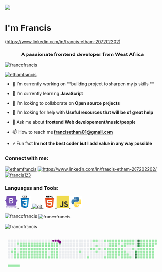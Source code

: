 <img src="https://raw.githubusercontent.com/iampavangandhi/iampavangandhi/master/gifs/Hi.gif" width="30px"> <h1> I'm Francis </h1>(https://www.linkedin.com/in/francis-etham-207202202)

<h3 align="center">A passionate frontend developer from West Africa</h3>

<p align="left"> <img src="https://komarev.com/ghpvc/?username=francofrancis&label=Profile%20views&color=0e75b6&style=flat" alt="francofrancis" /> </p>

<p align="left"> <a href="https://twitter.com/ethamfrancis" target="blank"><img src="https://img.shields.io/twitter/follow/ethamfrancis?logo=twitter&style=for-the-badge" alt="ethamfrancis" /></a> </p>

- 🔭 I’m currently working on **building project to sharpen my js skills **

- 🌱 I’m currently learning **JavaScript**

- 👯 I’m looking to collaborate on **Open source projects**

- 🤝 I’m looking for help with **Useful resources that will be of great help**

<!-- - 📝 I regularly write articles on [https://francis123.medium.com/hey-hi-im-francis-etham-im-a-self-taught-software-developer-i-have-a-goal-of-becoming-the-best-671e2918804a](https://francis123.medium.com/hey-hi-im-francis-etham-im-a-self-taught-software-developer-i-have-a-goal-of-becoming-the-best-671e2918804a) -->

- 💬 Ask me about **frontend Web developement/music/people**

- 📫 How to reach me **francisetham01@gmail.com**

- ⚡ Fun fact **Im not the best coder but I add value in any way possible**

<h3 align="left">Connect with me:</h3>
<p align="left">
<a href="https://twitter.com/ethamfrancis" target="blank"><img align="center" src="https://raw.githubusercontent.com/rahuldkjain/github-profile-readme-generator/master/src/images/icons/Social/twitter.svg" alt="ethamfrancis" height="30" width="40" /></a>
<a href="https://linkedin.com/in/https://www.linkedin.com/in/francis-etham-207202202/" target="blank"><img align="center" src="https://raw.githubusercontent.com/rahuldkjain/github-profile-readme-generator/master/src/images/icons/Social/linked-in-alt.svg" alt="https://www.linkedin.com/in/francis-etham-207202202/" height="30" width="40" /></a>
<a href="https://medium.com/francis123" target="blank"><img align="center" src="https://raw.githubusercontent.com/rahuldkjain/github-profile-readme-generator/master/src/images/icons/Social/medium.svg" alt="francis123" height="30" width="40" /></a>
</p>

<h3 align="left">Languages and Tools:</h3>
<p align="left"> <a href="https://getbootstrap.com" target="_blank" rel="noreferrer"> <img src="https://raw.githubusercontent.com/devicons/devicon/master/icons/bootstrap/bootstrap-plain-wordmark.svg" alt="bootstrap" width="40" height="40"/> </a> <a href="https://www.w3schools.com/css/" target="_blank" rel="noreferrer"> <img src="https://raw.githubusercontent.com/devicons/devicon/master/icons/css3/css3-original-wordmark.svg" alt="css3" width="40" height="40"/> </a> <a href="https://git-scm.com/" target="_blank" rel="noreferrer"> <img src="https://www.vectorlogo.zone/logos/git-scm/git-scm-icon.svg" alt="git" width="40" height="40"/> </a> <a href="https://www.w3.org/html/" target="_blank" rel="noreferrer"> <img src="https://raw.githubusercontent.com/devicons/devicon/master/icons/html5/html5-original-wordmark.svg" alt="html5" width="40" height="40"/> </a> <a href="https://developer.mozilla.org/en-US/docs/Web/JavaScript" target="_blank" rel="noreferrer"> <img src="https://raw.githubusercontent.com/devicons/devicon/master/icons/javascript/javascript-original.svg" alt="javascript" width="40" height="40"/> </a> <a href="https://www.python.org" target="_blank" rel="noreferrer"> <img src="https://raw.githubusercontent.com/devicons/devicon/master/icons/python/python-original.svg" alt="python" width="40" height="40"/> </a> </p>

<p><img align="left" src="https://github-readme-stats.vercel.app/api/top-langs?username=francofrancis&show_icons=true&locale=en&layout=compact" alt="francofrancis" /></p>

<p>&nbsp;<img align="center" src="https://github-readme-stats.vercel.app/api?username=francofrancis&show_icons=true&locale=en" alt="francofrancis" /></p>

<p><img align="center" src="https://github-readme-streak-stats.herokuapp.com/?user=francofrancis&" alt="francofrancis" /></p>



<svg viewBox="-16 -32 880 192" width="880" height="192" xmlns="http://www.w3.org/2000/svg"><desc>Generated with https://github.com/Platane/snk</desc><style>@keyframes c0{26.69%{fill:var(--c1)}26.71%,to{fill:var(--ce)}}@keyframes c1{26.15%{fill:var(--c1)}26.17%,to{fill:var(--ce)}}@keyframes c2{25.88%{fill:var(--c1)}25.9%,to{fill:var(--ce)}}@keyframes c3{25.6%{fill:var(--c1)}25.62%,to{fill:var(--ce)}}@keyframes c4{27.51%{fill:var(--c1)}27.53%,to{fill:var(--ce)}}@keyframes c5{1.08%{fill:var(--c1)}1.1%,to{fill:var(--ce)}}@keyframes c6{9.53%{fill:var(--c1)}9.55%,to{fill:var(--ce)}}@keyframes c7{25.33%{fill:var(--c1)}25.35%,to{fill:var(--ce)}}@keyframes c8{27.78%{fill:var(--c1)}27.8%,to{fill:var(--ce)}}@keyframes c9{1.35%{fill:var(--c1)}1.37%,to{fill:var(--ce)}}@keyframes ca{9.25%{fill:var(--c1)}9.27%,to{fill:var(--ce)}}@keyframes cb{10.07%{fill:var(--c1)}10.09%,to{fill:var(--ce)}}@keyframes cc{17.43%{fill:var(--c1)}17.45%,to{fill:var(--ce)}}@keyframes cd{17.7%{fill:var(--c1)}17.72%,to{fill:var(--ce)}}@keyframes ce{25.06%{fill:var(--c1)}25.08%,to{fill:var(--ce)}}@keyframes cf{28.06%{fill:var(--c1)}28.08%,to{fill:var(--ce)}}@keyframes cg{1.62%{fill:var(--c1)}1.64%,to{fill:var(--ce)}}@keyframes ch{8.98%{fill:var(--c1)}9%,to{fill:var(--ce)}}@keyframes ci{10.34%{fill:var(--c1)}10.36%,to{fill:var(--ce)}}@keyframes cj{17.16%{fill:var(--c1)}17.18%,to{fill:var(--ce)}}@keyframes ck{17.97%{fill:var(--c1)}17.99%,to{fill:var(--ce)}}@keyframes cl{24.79%{fill:var(--c1)}24.81%,to{fill:var(--ce)}}@keyframes cm{28.33%{fill:var(--c1)}28.35%,to{fill:var(--ce)}}@keyframes cn{1.9%{fill:var(--c1)}1.92%,to{fill:var(--ce)}}@keyframes co{8.71%{fill:var(--c1)}8.73%,to{fill:var(--ce)}}@keyframes cp{10.62%{fill:var(--c1)}10.64%,to{fill:var(--ce)}}@keyframes cq{16.88%{fill:var(--c1)}16.9%,to{fill:var(--ce)}}@keyframes cr{18.25%{fill:var(--c1)}18.27%,to{fill:var(--ce)}}@keyframes cs{24.51%{fill:var(--c1)}24.53%,to{fill:var(--ce)}}@keyframes ct{28.6%{fill:var(--c1)}28.62%,to{fill:var(--ce)}}@keyframes cu{2.17%{fill:var(--c1)}2.19%,to{fill:var(--ce)}}@keyframes cv{8.44%{fill:var(--c1)}8.46%,to{fill:var(--ce)}}@keyframes cw{10.89%{fill:var(--c1)}10.91%,to{fill:var(--ce)}}@keyframes cx{16.61%{fill:var(--c1)}16.63%,to{fill:var(--ce)}}@keyframes cy{18.52%{fill:var(--c1)}18.54%,to{fill:var(--ce)}}@keyframes cz{24.24%{fill:var(--c1)}24.26%,to{fill:var(--ce)}}@keyframes c10{28.87%{fill:var(--c1)}28.89%,to{fill:var(--ce)}}@keyframes c11{2.44%{fill:var(--c1)}2.46%,to{fill:var(--ce)}}@keyframes c12{8.16%{fill:var(--c1)}8.18%,to{fill:var(--ce)}}@keyframes c13{11.16%{fill:var(--c1)}11.18%,to{fill:var(--ce)}}@keyframes c14{16.34%{fill:var(--c1)}16.36%,to{fill:var(--ce)}}@keyframes c15{18.79%{fill:var(--c1)}18.81%,to{fill:var(--ce)}}@keyframes c16{23.97%{fill:var(--c1)}23.99%,to{fill:var(--ce)}}@keyframes c17{29.15%{fill:var(--c1)}29.17%,to{fill:var(--ce)}}@keyframes c18{2.71%{fill:var(--c1)}2.73%,to{fill:var(--ce)}}@keyframes c19{7.89%{fill:var(--c1)}7.91%,to{fill:var(--ce)}}@keyframes c1a{11.43%{fill:var(--c1)}11.45%,to{fill:var(--ce)}}@keyframes c1b{16.07%{fill:var(--c1)}16.09%,to{fill:var(--ce)}}@keyframes c1c{19.06%{fill:var(--c1)}19.08%,to{fill:var(--ce)}}@keyframes c1d{23.7%{fill:var(--c1)}23.72%,to{fill:var(--ce)}}@keyframes c1e{29.42%{fill:var(--c1)}29.44%,to{fill:var(--ce)}}@keyframes c1f{2.99%{fill:var(--c1)}3.01%,to{fill:var(--ce)}}@keyframes c1g{7.62%{fill:var(--c1)}7.64%,to{fill:var(--ce)}}@keyframes c1h{11.71%{fill:var(--c1)}11.73%,to{fill:var(--ce)}}@keyframes c1i{15.79%{fill:var(--c1)}15.81%,to{fill:var(--ce)}}@keyframes c1j{19.34%{fill:var(--c1)}19.36%,to{fill:var(--ce)}}@keyframes c1k{23.42%{fill:var(--c1)}23.44%,to{fill:var(--ce)}}@keyframes c1l{29.69%{fill:var(--c1)}29.71%,to{fill:var(--ce)}}@keyframes c1m{3.26%{fill:var(--c1)}3.28%,to{fill:var(--ce)}}@keyframes c1n{7.35%{fill:var(--c1)}7.37%,to{fill:var(--ce)}}@keyframes c1o{11.98%{fill:var(--c1)}12%,to{fill:var(--ce)}}@keyframes c1p{15.52%{fill:var(--c1)}15.54%,to{fill:var(--ce)}}@keyframes c1q{19.61%{fill:var(--c1)}19.63%,to{fill:var(--ce)}}@keyframes c1r{23.15%{fill:var(--c1)}23.17%,to{fill:var(--ce)}}@keyframes c1s{29.96%{fill:var(--c1)}29.98%,to{fill:var(--ce)}}@keyframes c1t{3.53%{fill:var(--c1)}3.55%,to{fill:var(--ce)}}@keyframes c1u{7.07%{fill:var(--c1)}7.09%,to{fill:var(--ce)}}@keyframes c1v{12.25%{fill:var(--c1)}12.27%,to{fill:var(--ce)}}@keyframes c1w{15.25%{fill:var(--c1)}15.27%,to{fill:var(--ce)}}@keyframes c1x{19.88%{fill:var(--c1)}19.9%,to{fill:var(--ce)}}@keyframes c1y{22.88%{fill:var(--c1)}22.9%,to{fill:var(--ce)}}@keyframes c1z{30.24%{fill:var(--c1)}30.26%,to{fill:var(--ce)}}@keyframes c20{3.8%{fill:var(--c1)}3.82%,to{fill:var(--ce)}}@keyframes c21{6.8%{fill:var(--c1)}6.82%,to{fill:var(--ce)}}@keyframes c22{12.52%{fill:var(--c1)}12.54%,to{fill:var(--ce)}}@keyframes c23{14.98%{fill:var(--c1)}15%,to{fill:var(--ce)}}@keyframes c24{20.15%{fill:var(--c1)}20.17%,to{fill:var(--ce)}}@keyframes c25{22.61%{fill:var(--c1)}22.63%,to{fill:var(--ce)}}@keyframes c26{30.51%{fill:var(--c1)}30.53%,to{fill:var(--ce)}}@keyframes c27{4.08%{fill:var(--c1)}4.1%,to{fill:var(--ce)}}@keyframes c28{6.53%{fill:var(--c1)}6.55%,to{fill:var(--ce)}}@keyframes c29{12.8%{fill:var(--c1)}12.82%,to{fill:var(--ce)}}@keyframes c2a{14.7%{fill:var(--c1)}14.72%,to{fill:var(--ce)}}@keyframes c2b{30.78%{fill:var(--c1)}30.8%,to{fill:var(--ce)}}@keyframes c2c{4.35%{fill:var(--c1)}4.37%,to{fill:var(--ce)}}@keyframes c2d{6.26%{fill:var(--c1)}6.28%,to{fill:var(--ce)}}@keyframes c2e{13.07%{fill:var(--c1)}13.09%,to{fill:var(--ce)}}@keyframes c2f{14.43%{fill:var(--c1)}14.45%,to{fill:var(--ce)}}@keyframes c2g{20.7%{fill:var(--c1)}20.72%,to{fill:var(--ce)}}@keyframes c2h{22.06%{fill:var(--c1)}22.08%,to{fill:var(--ce)}}@keyframes c2i{31.05%{fill:var(--c1)}31.07%,to{fill:var(--ce)}}@keyframes c2j{4.62%{fill:var(--c1)}4.64%,to{fill:var(--ce)}}@keyframes c2k{5.98%{fill:var(--c1)}6%,to{fill:var(--ce)}}@keyframes c2l{13.34%{fill:var(--c1)}13.36%,to{fill:var(--ce)}}@keyframes c2m{14.16%{fill:var(--c1)}14.18%,to{fill:var(--ce)}}@keyframes c2n{20.97%{fill:var(--c1)}20.99%,to{fill:var(--ce)}}@keyframes c2o{21.79%{fill:var(--c1)}21.81%,to{fill:var(--ce)}}@keyframes c2p{31.33%{fill:var(--c1)}31.35%,to{fill:var(--ce)}}@keyframes c2q{4.89%{fill:var(--c1)}4.91%,to{fill:var(--ce)}}@keyframes c2r{5.71%{fill:var(--c1)}5.73%,to{fill:var(--ce)}}@keyframes c2s{13.61%{fill:var(--c1)}13.63%,to{fill:var(--ce)}}@keyframes c2t{13.89%{fill:var(--c1)}13.91%,to{fill:var(--ce)}}@keyframes c2u{21.24%{fill:var(--c1)}21.26%,to{fill:var(--ce)}}@keyframes c2v{21.52%{fill:var(--c1)}21.54%,to{fill:var(--ce)}}@keyframes c2w{31.6%{fill:var(--c1)}31.62%,to{fill:var(--ce)}}@keyframes c2x{5.17%{fill:var(--c1)}5.19%,to{fill:var(--ce)}}@keyframes c2y{5.44%{fill:var(--c1)}5.46%,to{fill:var(--ce)}}@keyframes c2z{34.32%{fill:var(--c1)}34.34%,to{fill:var(--ce)}}@keyframes c30{77.1%{fill:var(--c1)}77.12%,to{fill:var(--ce)}}@keyframes c31{35.68%{fill:var(--c1)}35.7%,to{fill:var(--ce)}}@keyframes c32{44.4%{fill:var(--c1)}44.42%,to{fill:var(--ce)}}@keyframes c33{35.96%{fill:var(--c1)}35.98%,to{fill:var(--ce)}}@keyframes c34{44.13%{fill:var(--c1)}44.15%,to{fill:var(--ce)}}@keyframes c35{45.22%{fill:var(--c1)}45.24%,to{fill:var(--ce)}}@keyframes c36{45.77%{fill:var(--c1)}45.79%,to{fill:var(--ce)}}@keyframes c37{36.5%{fill:var(--c1)}36.52%,to{fill:var(--ce)}}@keyframes c38{43.31%{fill:var(--c1)}43.33%,to{fill:var(--ce)}}@keyframes c39{37.05%{fill:var(--c1)}37.07%,to{fill:var(--ce)}}@keyframes c3a{75.47%{fill:var(--c1)}75.49%,to{fill:var(--ce)}}@keyframes c3b{43.04%{fill:var(--c1)}43.06%,to{fill:var(--ce)}}@keyframes c3c{37.32%{fill:var(--c1)}37.34%,to{fill:var(--ce)}}@keyframes c3d{46.86%{fill:var(--c1)}46.88%,to{fill:var(--ce)}}@keyframes c3e{68.38%{fill:var(--c1)}68.4%,to{fill:var(--ce)}}@keyframes c3f{68.65%{fill:var(--c1)}68.67%,to{fill:var(--ce)}}@keyframes c3g{42.77%{fill:var(--c1)}42.79%,to{fill:var(--ce)}}@keyframes c3h{73.01%{fill:var(--c1)}73.03%,to{fill:var(--ce)}}@keyframes c3i{73.29%{fill:var(--c1)}73.31%,to{fill:var(--ce)}}@keyframes c3j{37.59%{fill:var(--c1)}37.61%,to{fill:var(--ce)}}@keyframes c3k{47.13%{fill:var(--c1)}47.15%,to{fill:var(--ce)}}@keyframes c3l{68.11%{fill:var(--c1)}68.13%,to{fill:var(--ce)}}@keyframes c3m{68.93%{fill:var(--c1)}68.95%,to{fill:var(--ce)}}@keyframes c3n{42.5%{fill:var(--c1)}42.52%,to{fill:var(--ce)}}@keyframes c3o{72.74%{fill:var(--c1)}72.76%,to{fill:var(--ce)}}@keyframes c3p{73.56%{fill:var(--c1)}73.58%,to{fill:var(--ce)}}@keyframes c3q{37.86%{fill:var(--c1)}37.88%,to{fill:var(--ce)}}@keyframes c3r{47.4%{fill:var(--c1)}47.42%,to{fill:var(--ce)}}@keyframes c3s{67.84%{fill:var(--c1)}67.86%,to{fill:var(--ce)}}@keyframes c3t{69.2%{fill:var(--c1)}69.22%,to{fill:var(--ce)}}@keyframes c3u{42.22%{fill:var(--c1)}42.24%,to{fill:var(--ce)}}@keyframes c3v{72.47%{fill:var(--c1)}72.49%,to{fill:var(--ce)}}@keyframes c3w{70.56%{fill:var(--c1)}70.58%,to{fill:var(--ce)}}@keyframes c3x{38.14%{fill:var(--c1)}38.16%,to{fill:var(--ce)}}@keyframes c3y{47.67%{fill:var(--c1)}47.69%,to{fill:var(--ce)}}@keyframes c3z{67.56%{fill:var(--c1)}67.58%,to{fill:var(--ce)}}@keyframes c40{69.47%{fill:var(--c1)}69.49%,to{fill:var(--ce)}}@keyframes c41{41.95%{fill:var(--c1)}41.97%,to{fill:var(--ce)}}@keyframes c42{71.11%{fill:var(--c1)}71.13%,to{fill:var(--ce)}}@keyframes c43{38.41%{fill:var(--c1)}38.43%,to{fill:var(--ce)}}@keyframes c44{47.95%{fill:var(--c1)}47.97%,to{fill:var(--ce)}}@keyframes c45{67.29%{fill:var(--c1)}67.31%,to{fill:var(--ce)}}@keyframes c46{41.68%{fill:var(--c1)}41.7%,to{fill:var(--ce)}}@keyframes c47{38.95%{fill:var(--c1)}38.97%,to{fill:var(--ce)}}@keyframes c48{38.68%{fill:var(--c1)}38.7%,to{fill:var(--ce)}}@keyframes c49{48.22%{fill:var(--c1)}48.24%,to{fill:var(--ce)}}@keyframes c4a{67.02%{fill:var(--c1)}67.04%,to{fill:var(--ce)}}@keyframes c4b{66.75%{fill:var(--c1)}66.77%,to{fill:var(--ce)}}@keyframes c4c{41.41%{fill:var(--c1)}41.43%,to{fill:var(--ce)}}@keyframes c4d{39.5%{fill:var(--c1)}39.52%,to{fill:var(--ce)}}@keyframes c4e{39.23%{fill:var(--c1)}39.25%,to{fill:var(--ce)}}@keyframes c4f{48.49%{fill:var(--c1)}48.51%,to{fill:var(--ce)}}@keyframes c4g{48.76%{fill:var(--c1)}48.78%,to{fill:var(--ce)}}@keyframes c4h{66.48%{fill:var(--c1)}66.5%,to{fill:var(--ce)}}@keyframes c4i{41.13%{fill:var(--c1)}41.15%,to{fill:var(--ce)}}@keyframes c4j{39.77%{fill:var(--c1)}39.79%,to{fill:var(--ce)}}@keyframes c4k{49.04%{fill:var(--c1)}49.06%,to{fill:var(--ce)}}@keyframes c4l{49.31%{fill:var(--c1)}49.33%,to{fill:var(--ce)}}@keyframes c4m{40.86%{fill:var(--c1)}40.88%,to{fill:var(--ce)}}@keyframes c4n{40.04%{fill:var(--c1)}40.06%,to{fill:var(--ce)}}@keyframes c4o{49.58%{fill:var(--c1)}49.6%,to{fill:var(--ce)}}@keyframes c4p{40.59%{fill:var(--c1)}40.61%,to{fill:var(--ce)}}@keyframes c4q{40.32%{fill:var(--c1)}40.34%,to{fill:var(--ce)}}@keyframes c4r{50.67%{fill:var(--c1)}50.69%,to{fill:var(--ce)}}@keyframes c4s{82.28%{fill:var(--c3)}82.3%,to{fill:var(--ce)}}@keyframes c4t{85.28%{fill:var(--c4)}85.3%,to{fill:var(--ce)}}@keyframes c4u{85.55%{fill:var(--c4)}85.57%,to{fill:var(--ce)}}@keyframes c4v{83.64%{fill:var(--c4)}83.66%,to{fill:var(--ce)}}@keyframes c4w{83.37%{fill:var(--c4)}83.39%,to{fill:var(--ce)}}@keyframes c4x{83.1%{fill:var(--c3)}83.12%,to{fill:var(--ce)}}@keyframes c4y{51.22%{fill:var(--c1)}51.24%,to{fill:var(--ce)}}@keyframes c4z{60.75%{fill:var(--c1)}60.77%,to{fill:var(--ce)}}@keyframes c50{60.48%{fill:var(--c1)}60.5%,to{fill:var(--ce)}}@keyframes c51{64.57%{fill:var(--c1)}64.59%,to{fill:var(--ce)}}@keyframes c52{55.03%{fill:var(--c1)}55.05%,to{fill:var(--ce)}}@keyframes c53{55.3%{fill:var(--c1)}55.32%,to{fill:var(--ce)}}@keyframes c54{57.21%{fill:var(--c1)}57.23%,to{fill:var(--ce)}}@keyframes c55{51.49%{fill:var(--c1)}51.51%,to{fill:var(--ce)}}@keyframes c56{57.76%{fill:var(--c1)}57.78%,to{fill:var(--ce)}}@keyframes c57{60.21%{fill:var(--c1)}60.23%,to{fill:var(--ce)}}@keyframes c58{61.57%{fill:var(--c1)}61.59%,to{fill:var(--ce)}}@keyframes c59{54.76%{fill:var(--c1)}54.78%,to{fill:var(--ce)}}@keyframes c5a{55.58%{fill:var(--c1)}55.6%,to{fill:var(--ce)}}@keyframes c5b{56.94%{fill:var(--c1)}56.96%,to{fill:var(--ce)}}@keyframes c5c{51.76%{fill:var(--c1)}51.78%,to{fill:var(--ce)}}@keyframes c5d{58.03%{fill:var(--c1)}58.05%,to{fill:var(--ce)}}@keyframes c5e{59.94%{fill:var(--c1)}59.96%,to{fill:var(--ce)}}@keyframes c5f{61.84%{fill:var(--c1)}61.86%,to{fill:var(--ce)}}@keyframes c5g{54.49%{fill:var(--c1)}54.51%,to{fill:var(--ce)}}@keyframes c5h{55.85%{fill:var(--c1)}55.87%,to{fill:var(--ce)}}@keyframes c5i{56.67%{fill:var(--c1)}56.69%,to{fill:var(--ce)}}@keyframes c5j{52.03%{fill:var(--c1)}52.05%,to{fill:var(--ce)}}@keyframes c5k{58.3%{fill:var(--c1)}58.32%,to{fill:var(--ce)}}@keyframes c5l{59.66%{fill:var(--c1)}59.68%,to{fill:var(--ce)}}@keyframes c5m{62.12%{fill:var(--c1)}62.14%,to{fill:var(--ce)}}@keyframes c5n{54.21%{fill:var(--c1)}54.23%,to{fill:var(--ce)}}@keyframes c5o{56.12%{fill:var(--c1)}56.14%,to{fill:var(--ce)}}@keyframes c5p{56.39%{fill:var(--c1)}56.41%,to{fill:var(--ce)}}@keyframes c5q{52.31%{fill:var(--c1)}52.33%,to{fill:var(--ce)}}@keyframes c5r{58.57%{fill:var(--c1)}58.59%,to{fill:var(--ce)}}@keyframes c5s{59.39%{fill:var(--c1)}59.41%,to{fill:var(--ce)}}@keyframes c5t{62.39%{fill:var(--c1)}62.41%,to{fill:var(--ce)}}@keyframes c5u{53.94%{fill:var(--c1)}53.96%,to{fill:var(--ce)}}@keyframes c5v{53.12%{fill:var(--c1)}53.14%,to{fill:var(--ce)}}@keyframes c5w{52.85%{fill:var(--c1)}52.87%,to{fill:var(--ce)}}@keyframes c5x{52.58%{fill:var(--c1)}52.6%,to{fill:var(--ce)}}@keyframes c5y{58.85%{fill:var(--c1)}58.87%,to{fill:var(--ce)}}@keyframes c5z{59.12%{fill:var(--c1)}59.14%,to{fill:var(--ce)}}@keyframes c60{62.66%{fill:var(--c1)}62.68%,to{fill:var(--ce)}}@keyframes c61{53.67%{fill:var(--c1)}53.69%,to{fill:var(--ce)}}@keyframes c62{53.4%{fill:var(--c1)}53.42%,to{fill:var(--ce)}}@keyframes u0{1.08%,1.1%,1.35%{transform:scale(0,1)}1.37%,1.62%,1.64%,1.9%{transform:scale(.01,1)}1.92%,2.17%,2.19%,2.44%{transform:scale(.02,1)}2.46%,2.71%,2.73%,2.99%{transform:scale(.03,1)}3.01%,3.26%,3.28%,3.53%{transform:scale(.04,1)}3.55%,3.8%,3.82%,4.08%{transform:scale(.05,1)}4.1%,4.35%,4.37%,4.62%{transform:scale(.06,1)}4.64%,4.89%,4.91%,5.17%{transform:scale(.07,1)}5.19%,5.44%,5.46%,5.71%,5.73%,5.98%{transform:scale(.08,1)}6%,6.26%,6.28%,6.53%{transform:scale(.09,1)}6.55%,6.8%,6.82%,7.07%{transform:scale(.1,1)}7.09%,7.35%,7.37%,7.62%{transform:scale(.11,1)}7.64%,7.89%,7.91%,8.16%{transform:scale(.12,1)}8.18%,8.44%,8.46%,8.71%{transform:scale(.13,1)}8.73%,8.98%,9%,9.25%{transform:scale(.14,1)}10.07%,10.09%,10.34%,9.27%,9.53%,9.55%{transform:scale(.15,1)}10.36%,10.62%,10.64%,10.89%{transform:scale(.16,1)}10.91%,11.16%,11.18%,11.43%{transform:scale(.17,1)}11.45%,11.71%,11.73%,11.98%{transform:scale(.18,1)}12%,12.25%,12.27%,12.52%{transform:scale(.19,1)}12.54%,12.8%,12.82%,13.07%{transform:scale(.2,1)}13.09%,13.34%,13.36%,13.61%{transform:scale(.21,1)}13.63%,13.89%,13.91%,14.16%{transform:scale(.22,1)}14.18%,14.43%,14.45%,14.7%,14.72%,14.98%{transform:scale(.23,1)}15%,15.25%,15.27%,15.52%{transform:scale(.24,1)}15.54%,15.79%,15.81%,16.07%{transform:scale(.25,1)}16.09%,16.34%,16.36%,16.61%{transform:scale(.26,1)}16.63%,16.88%,16.9%,17.16%{transform:scale(.27,1)}17.18%,17.43%,17.45%,17.7%{transform:scale(.28,1)}17.72%,17.97%,17.99%,18.25%{transform:scale(.29,1)}18.27%,18.52%,18.54%,18.79%{transform:scale(.3,1)}18.81%,19.06%,19.08%,19.34%,19.36%,19.61%{transform:scale(.31,1)}19.63%,19.88%,19.9%,20.15%{transform:scale(.32,1)}20.17%,20.7%,20.72%,20.97%{transform:scale(.33,1)}20.99%,21.24%,21.26%,21.52%{transform:scale(.34,1)}21.54%,21.79%,21.81%,22.06%{transform:scale(.35,1)}22.08%,22.61%,22.63%,22.88%{transform:scale(.36,1)}22.9%,23.15%,23.17%,23.42%{transform:scale(.37,1)}23.44%,23.7%,23.72%,23.97%,23.99%,24.24%{transform:scale(.38,1)}24.26%,24.51%,24.53%,24.79%{transform:scale(.39,1)}24.81%,25.06%,25.08%,25.33%{transform:scale(.4,1)}25.35%,25.6%,25.62%,25.88%{transform:scale(.41,1)}25.9%,26.15%,26.17%,26.69%{transform:scale(.42,1)}26.71%,27.51%,27.53%,27.78%{transform:scale(.43,1)}27.8%,28.06%,28.08%,28.33%{transform:scale(.44,1)}28.35%,28.6%,28.62%,28.87%{transform:scale(.45,1)}28.89%,29.15%,29.17%,29.42%,29.44%,29.69%{transform:scale(.46,1)}29.71%,29.96%,29.98%,30.24%{transform:scale(.47,1)}30.26%,30.51%,30.53%,30.78%{transform:scale(.48,1)}30.8%,31.05%,31.07%,31.33%{transform:scale(.49,1)}31.35%,31.6%,31.62%,34.32%{transform:scale(.5,1)}34.34%,35.68%,35.7%,35.96%{transform:scale(.51,1)}35.98%,36.5%,36.52%,37.05%{transform:scale(.52,1)}37.07%,37.32%,37.34%,37.59%{transform:scale(.53,1)}37.61%,37.86%,37.88%,38.14%,38.16%,38.41%{transform:scale(.54,1)}38.43%,38.68%,38.7%,38.95%{transform:scale(.55,1)}38.97%,39.23%,39.25%,39.5%{transform:scale(.56,1)}39.52%,39.77%,39.79%,40.04%{transform:scale(.57,1)}40.06%,40.32%,40.34%,40.59%{transform:scale(.58,1)}40.61%,40.86%,40.88%,41.13%{transform:scale(.59,1)}41.15%,41.41%,41.43%,41.68%{transform:scale(.6,1)}41.7%,41.95%,41.97%,42.22%{transform:scale(.61,1)}42.24%,42.5%,42.52%,42.77%,42.79%,43.04%{transform:scale(.62,1)}43.06%,43.31%,43.33%,44.13%{transform:scale(.63,1)}44.15%,44.4%,44.42%,45.22%{transform:scale(.64,1)}45.24%,45.77%,45.79%,46.86%{transform:scale(.65,1)}46.88%,47.13%,47.15%,47.4%{transform:scale(.66,1)}47.42%,47.67%,47.69%,47.95%{transform:scale(.67,1)}47.97%,48.22%,48.24%,48.49%{transform:scale(.68,1)}48.51%,48.76%,48.78%,49.04%,49.06%,49.31%{transform:scale(.69,1)}49.33%,49.58%,49.6%,50.67%{transform:scale(.7,1)}50.69%,51.22%,51.24%,51.49%{transform:scale(.71,1)}51.51%,51.76%,51.78%,52.03%{transform:scale(.72,1)}52.05%,52.31%,52.33%,52.58%{transform:scale(.73,1)}52.6%,52.85%,52.87%,53.12%{transform:scale(.74,1)}53.14%,53.4%,53.42%,53.67%{transform:scale(.75,1)}53.69%,53.94%,53.96%,54.21%{transform:scale(.76,1)}54.23%,54.49%,54.51%,54.76%,54.78%,55.03%{transform:scale(.77,1)}55.05%,55.3%,55.32%,55.58%{transform:scale(.78,1)}55.6%,55.85%,55.87%,56.12%{transform:scale(.79,1)}56.14%,56.39%,56.41%,56.67%{transform:scale(.8,1)}56.69%,56.94%,56.96%,57.21%{transform:scale(.81,1)}57.23%,57.76%,57.78%,58.03%{transform:scale(.82,1)}58.05%,58.3%,58.32%,58.57%{transform:scale(.83,1)}58.59%,58.85%,58.87%,59.12%{transform:scale(.84,1)}59.14%,59.39%,59.41%,59.66%,59.68%,59.94%{transform:scale(.85,1)}59.96%,60.21%,60.23%,60.48%{transform:scale(.86,1)}60.5%,60.75%,60.77%,61.57%{transform:scale(.87,1)}61.59%,61.84%,61.86%,62.12%{transform:scale(.88,1)}62.14%,62.39%,62.41%,62.66%{transform:scale(.89,1)}62.68%,64.57%,64.59%,66.48%{transform:scale(.9,1)}66.5%,66.75%,66.77%,67.02%{transform:scale(.91,1)}67.04%,67.29%,67.31%,67.56%,67.58%,67.84%{transform:scale(.92,1)}67.86%,68.11%,68.13%,68.38%{transform:scale(.93,1)}68.4%,68.65%,68.67%,68.93%{transform:scale(.94,1)}68.95%,69.2%,69.22%,69.47%{transform:scale(.95,1)}69.49%,70.56%,70.58%,71.11%{transform:scale(.96,1)}71.13%,72.47%,72.49%,72.74%{transform:scale(.97,1)}72.76%,73.01%,73.03%,73.29%{transform:scale(.98,1)}73.31%,73.56%,73.58%,75.47%{transform:scale(.99,1)}75.49%,77.1%,77.12%,to{transform:scale(1,1)}}@keyframes u1{82.28%{transform:scale(0,1)}82.3%,83.1%{transform:scale(.5,1)}83.12%,to{transform:scale(1,1)}}@keyframes u2{83.37%{transform:scale(0,1)}83.39%,83.64%{transform:scale(.25,1)}83.66%,85.28%{transform:scale(.5,1)}85.3%,85.55%{transform:scale(.75,1)}85.57%,to{transform:scale(1,1)}}@keyframes s0{0%,99.73%{transform:translate(0,-16px)}.27%{transform:translate(0,0)}5.18%{transform:translate(288px,0)}5.45%{transform:translate(288px,16px)}9.54%{transform:translate(48px,16px)}9.81%{transform:translate(48px,32px)}13.62%{transform:translate(272px,32px)}13.9%{transform:translate(272px,48px)}17.44%{transform:translate(64px,48px)}17.71%{transform:translate(64px,64px)}21.25%{transform:translate(272px,64px)}21.53%{transform:translate(272px,80px)}25.61%{transform:translate(32px,80px)}26.16%{transform:translate(32px,48px)}26.43%{transform:translate(16px,48px)}26.7%{transform:translate(16px,64px)}26.98%{transform:translate(32px,64px)}27.52%{transform:translate(32px,96px)}33.79%{transform:translate(400px,96px)}34.33%{transform:translate(400px,64px)}35.42%{transform:translate(464px,64px)}35.69%{transform:translate(464px,48px)}38.69%{transform:translate(640px,48px)}38.96%{transform:translate(640px,32px)}39.24%{transform:translate(656px,32px)}39.51%{transform:translate(656px,16px)}40.33%{transform:translate(704px,16px)}40.6%{transform:translate(704px,0)}44.41%{transform:translate(480px,0)}44.69%{transform:translate(480px,16px)}44.96%{transform:translate(496px,16px)}45.78%{transform:translate(496px,64px)}48.5%{transform:translate(656px,64px)}48.77%{transform:translate(656px,80px)}49.05%{transform:translate(672px,80px)}49.32%{transform:translate(672px,96px)}49.86%,65.67%{transform:translate(704px,96px)}50.68%{transform:translate(704px,48px)}52.59%{transform:translate(816px,48px)}53.13%{transform:translate(816px,16px)}53.41%{transform:translate(832px,16px)}53.68%{transform:translate(832px,0)}55.04%{transform:translate(752px,0)}55.31%{transform:translate(752px,16px)}56.13%{transform:translate(800px,16px)}56.4%{transform:translate(800px,32px)}57.22%{transform:translate(752px,32px)}57.77%,61.04%{transform:translate(752px,64px)}58.86%{transform:translate(816px,64px)}59.13%,62.94%{transform:translate(816px,80px)}60.49%,64.31%{transform:translate(736px,80px)}60.76%,82.56%{transform:translate(736px,64px)}61.58%{transform:translate(752px,96px)}62.67%{transform:translate(816px,96px)}64.85%{transform:translate(736px,112px)}65.4%{transform:translate(704px,112px)}66.76%{transform:translate(640px,96px)}67.03%{transform:translate(640px,80px)}68.39%{transform:translate(560px,80px)}68.66%{transform:translate(560px,96px)}69.48%{transform:translate(608px,96px)}70.57%{transform:translate(608px,32px)}70.84%{transform:translate(624px,32px)}71.12%{transform:translate(624px,16px)}71.39%{transform:translate(640px,16px)}71.66%{transform:translate(640px,0)}72.21%{transform:translate(608px,0)}72.48%{transform:translate(608px,16px)}73.02%{transform:translate(576px,16px)}73.3%{transform:translate(576px,32px)}73.57%{transform:translate(592px,32px)}73.84%{transform:translate(592px,48px)}74.66%{transform:translate(544px,48px)}75.48%{transform:translate(544px,96px)}77.11%{transform:translate(448px,96px)}77.38%{transform:translate(448px,80px)}81.74%{transform:translate(704px,80px)}82.02%{transform:translate(704px,64px)}83.65%{transform:translate(736px,0)}83.92%{transform:translate(720px,0)}85.56%{transform:translate(720px,96px)}94.82%{transform:translate(176px,96px)}95.1%{transform:translate(176px,80px)}95.37%{transform:translate(160px,80px)}95.64%{transform:translate(160px,64px)}97.55%{transform:translate(48px,64px)}98.91%{transform:translate(48px,-16px)}}@keyframes s1{0%,99.73%{transform:translate(16px,-16px)}.27%{transform:translate(0,-16px)}.54%{transform:translate(0,0)}5.45%{transform:translate(288px,0)}5.72%{transform:translate(288px,16px)}9.81%{transform:translate(48px,16px)}10.08%{transform:translate(48px,32px)}13.9%{transform:translate(272px,32px)}14.17%{transform:translate(272px,48px)}17.71%{transform:translate(64px,48px)}17.98%{transform:translate(64px,64px)}21.53%{transform:translate(272px,64px)}21.8%{transform:translate(272px,80px)}25.89%{transform:translate(32px,80px)}26.43%{transform:translate(32px,48px)}26.7%{transform:translate(16px,48px)}26.98%{transform:translate(16px,64px)}27.25%{transform:translate(32px,64px)}27.79%{transform:translate(32px,96px)}34.06%{transform:translate(400px,96px)}34.6%{transform:translate(400px,64px)}35.69%{transform:translate(464px,64px)}35.97%{transform:translate(464px,48px)}38.96%{transform:translate(640px,48px)}39.24%{transform:translate(640px,32px)}39.51%{transform:translate(656px,32px)}39.78%{transform:translate(656px,16px)}40.6%{transform:translate(704px,16px)}40.87%{transform:translate(704px,0)}44.69%{transform:translate(480px,0)}44.96%{transform:translate(480px,16px)}45.23%{transform:translate(496px,16px)}46.05%{transform:translate(496px,64px)}48.77%{transform:translate(656px,64px)}49.05%{transform:translate(656px,80px)}49.32%{transform:translate(672px,80px)}49.59%{transform:translate(672px,96px)}50.14%,65.94%{transform:translate(704px,96px)}50.95%{transform:translate(704px,48px)}52.86%{transform:translate(816px,48px)}53.41%{transform:translate(816px,16px)}53.68%{transform:translate(832px,16px)}53.95%{transform:translate(832px,0)}55.31%{transform:translate(752px,0)}55.59%{transform:translate(752px,16px)}56.4%{transform:translate(800px,16px)}56.68%{transform:translate(800px,32px)}57.49%{transform:translate(752px,32px)}58.04%,61.31%{transform:translate(752px,64px)}59.13%{transform:translate(816px,64px)}59.4%,63.22%{transform:translate(816px,80px)}60.76%,64.58%{transform:translate(736px,80px)}61.04%,82.83%{transform:translate(736px,64px)}61.85%{transform:translate(752px,96px)}62.94%{transform:translate(816px,96px)}65.12%{transform:translate(736px,112px)}65.67%{transform:translate(704px,112px)}67.03%{transform:translate(640px,96px)}67.3%{transform:translate(640px,80px)}68.66%{transform:translate(560px,80px)}68.94%{transform:translate(560px,96px)}69.75%{transform:translate(608px,96px)}70.84%{transform:translate(608px,32px)}71.12%{transform:translate(624px,32px)}71.39%{transform:translate(624px,16px)}71.66%{transform:translate(640px,16px)}71.93%{transform:translate(640px,0)}72.48%{transform:translate(608px,0)}72.75%{transform:translate(608px,16px)}73.3%{transform:translate(576px,16px)}73.57%{transform:translate(576px,32px)}73.84%{transform:translate(592px,32px)}74.11%{transform:translate(592px,48px)}74.93%{transform:translate(544px,48px)}75.75%{transform:translate(544px,96px)}77.38%{transform:translate(448px,96px)}77.66%{transform:translate(448px,80px)}82.02%{transform:translate(704px,80px)}82.29%{transform:translate(704px,64px)}83.92%{transform:translate(736px,0)}84.2%{transform:translate(720px,0)}85.83%{transform:translate(720px,96px)}95.1%{transform:translate(176px,96px)}95.37%{transform:translate(176px,80px)}95.64%{transform:translate(160px,80px)}95.91%{transform:translate(160px,64px)}97.82%{transform:translate(48px,64px)}99.18%{transform:translate(48px,-16px)}}@keyframes s2{0%,99.73%{transform:translate(32px,-16px)}.54%{transform:translate(0,-16px)}.82%{transform:translate(0,0)}5.72%{transform:translate(288px,0)}5.99%{transform:translate(288px,16px)}10.08%{transform:translate(48px,16px)}10.35%{transform:translate(48px,32px)}14.17%{transform:translate(272px,32px)}14.44%{transform:translate(272px,48px)}17.98%{transform:translate(64px,48px)}18.26%{transform:translate(64px,64px)}21.8%{transform:translate(272px,64px)}22.07%{transform:translate(272px,80px)}26.16%{transform:translate(32px,80px)}26.7%{transform:translate(32px,48px)}26.98%{transform:translate(16px,48px)}27.25%{transform:translate(16px,64px)}27.52%{transform:translate(32px,64px)}28.07%{transform:translate(32px,96px)}34.33%{transform:translate(400px,96px)}34.88%{transform:translate(400px,64px)}35.97%{transform:translate(464px,64px)}36.24%{transform:translate(464px,48px)}39.24%{transform:translate(640px,48px)}39.51%{transform:translate(640px,32px)}39.78%{transform:translate(656px,32px)}40.05%{transform:translate(656px,16px)}40.87%{transform:translate(704px,16px)}41.14%{transform:translate(704px,0)}44.96%{transform:translate(480px,0)}45.23%{transform:translate(480px,16px)}45.5%{transform:translate(496px,16px)}46.32%{transform:translate(496px,64px)}49.05%{transform:translate(656px,64px)}49.32%{transform:translate(656px,80px)}49.59%{transform:translate(672px,80px)}49.86%{transform:translate(672px,96px)}50.41%,66.21%{transform:translate(704px,96px)}51.23%{transform:translate(704px,48px)}53.13%{transform:translate(816px,48px)}53.68%{transform:translate(816px,16px)}53.95%{transform:translate(832px,16px)}54.22%{transform:translate(832px,0)}55.59%{transform:translate(752px,0)}55.86%{transform:translate(752px,16px)}56.68%{transform:translate(800px,16px)}56.95%{transform:translate(800px,32px)}57.77%{transform:translate(752px,32px)}58.31%,61.58%{transform:translate(752px,64px)}59.4%{transform:translate(816px,64px)}59.67%,63.49%{transform:translate(816px,80px)}61.04%,64.85%{transform:translate(736px,80px)}61.31%,83.11%{transform:translate(736px,64px)}62.13%{transform:translate(752px,96px)}63.22%{transform:translate(816px,96px)}65.4%{transform:translate(736px,112px)}65.94%{transform:translate(704px,112px)}67.3%{transform:translate(640px,96px)}67.57%{transform:translate(640px,80px)}68.94%{transform:translate(560px,80px)}69.21%{transform:translate(560px,96px)}70.03%{transform:translate(608px,96px)}71.12%{transform:translate(608px,32px)}71.39%{transform:translate(624px,32px)}71.66%{transform:translate(624px,16px)}71.93%{transform:translate(640px,16px)}72.21%{transform:translate(640px,0)}72.75%{transform:translate(608px,0)}73.02%{transform:translate(608px,16px)}73.57%{transform:translate(576px,16px)}73.84%{transform:translate(576px,32px)}74.11%{transform:translate(592px,32px)}74.39%{transform:translate(592px,48px)}75.2%{transform:translate(544px,48px)}76.02%{transform:translate(544px,96px)}77.66%{transform:translate(448px,96px)}77.93%{transform:translate(448px,80px)}82.29%{transform:translate(704px,80px)}82.56%{transform:translate(704px,64px)}84.2%{transform:translate(736px,0)}84.47%{transform:translate(720px,0)}86.1%{transform:translate(720px,96px)}95.37%{transform:translate(176px,96px)}95.64%{transform:translate(176px,80px)}95.91%{transform:translate(160px,80px)}96.19%{transform:translate(160px,64px)}98.09%{transform:translate(48px,64px)}99.46%{transform:translate(48px,-16px)}}@keyframes s3{0%,99.73%{transform:translate(48px,-16px)}.82%{transform:translate(0,-16px)}1.09%{transform:translate(0,0)}5.99%{transform:translate(288px,0)}6.27%{transform:translate(288px,16px)}10.35%{transform:translate(48px,16px)}10.63%{transform:translate(48px,32px)}14.44%{transform:translate(272px,32px)}14.71%{transform:translate(272px,48px)}18.26%{transform:translate(64px,48px)}18.53%{transform:translate(64px,64px)}22.07%{transform:translate(272px,64px)}22.34%{transform:translate(272px,80px)}26.43%{transform:translate(32px,80px)}26.98%{transform:translate(32px,48px)}27.25%{transform:translate(16px,48px)}27.52%{transform:translate(16px,64px)}27.79%{transform:translate(32px,64px)}28.34%{transform:translate(32px,96px)}34.6%{transform:translate(400px,96px)}35.15%{transform:translate(400px,64px)}36.24%{transform:translate(464px,64px)}36.51%{transform:translate(464px,48px)}39.51%{transform:translate(640px,48px)}39.78%{transform:translate(640px,32px)}40.05%{transform:translate(656px,32px)}40.33%{transform:translate(656px,16px)}41.14%{transform:translate(704px,16px)}41.42%{transform:translate(704px,0)}45.23%{transform:translate(480px,0)}45.5%{transform:translate(480px,16px)}45.78%{transform:translate(496px,16px)}46.59%{transform:translate(496px,64px)}49.32%{transform:translate(656px,64px)}49.59%{transform:translate(656px,80px)}49.86%{transform:translate(672px,80px)}50.14%{transform:translate(672px,96px)}50.68%,66.49%{transform:translate(704px,96px)}51.5%{transform:translate(704px,48px)}53.41%{transform:translate(816px,48px)}53.95%{transform:translate(816px,16px)}54.22%{transform:translate(832px,16px)}54.5%{transform:translate(832px,0)}55.86%{transform:translate(752px,0)}56.13%{transform:translate(752px,16px)}56.95%{transform:translate(800px,16px)}57.22%{transform:translate(800px,32px)}58.04%{transform:translate(752px,32px)}58.58%,61.85%{transform:translate(752px,64px)}59.67%{transform:translate(816px,64px)}59.95%,63.76%{transform:translate(816px,80px)}61.31%,65.12%{transform:translate(736px,80px)}61.58%,83.38%{transform:translate(736px,64px)}62.4%{transform:translate(752px,96px)}63.49%{transform:translate(816px,96px)}65.67%{transform:translate(736px,112px)}66.21%{transform:translate(704px,112px)}67.57%{transform:translate(640px,96px)}67.85%{transform:translate(640px,80px)}69.21%{transform:translate(560px,80px)}69.48%{transform:translate(560px,96px)}70.3%{transform:translate(608px,96px)}71.39%{transform:translate(608px,32px)}71.66%{transform:translate(624px,32px)}71.93%{transform:translate(624px,16px)}72.21%{transform:translate(640px,16px)}72.48%{transform:translate(640px,0)}73.02%{transform:translate(608px,0)}73.3%{transform:translate(608px,16px)}73.84%{transform:translate(576px,16px)}74.11%{transform:translate(576px,32px)}74.39%{transform:translate(592px,32px)}74.66%{transform:translate(592px,48px)}75.48%{transform:translate(544px,48px)}76.29%{transform:translate(544px,96px)}77.93%{transform:translate(448px,96px)}78.2%{transform:translate(448px,80px)}82.56%{transform:translate(704px,80px)}82.83%{transform:translate(704px,64px)}84.47%{transform:translate(736px,0)}84.74%{transform:translate(720px,0)}86.38%{transform:translate(720px,96px)}95.64%{transform:translate(176px,96px)}95.91%{transform:translate(176px,80px)}96.19%{transform:translate(160px,80px)}96.46%{transform:translate(160px,64px)}98.37%{transform:translate(48px,64px)}}:root{--cb:#1b1f230a;--cs:purple;--ce:#ebedf0;--c0:#ebedf0;--c1:#9be9a8;--c2:#40c463;--c3:#30a14e;--c4:#216e39}@media (prefers-color-scheme:dark){:root{--cb:#1b1f230a;--cs:purple;--ce:#161b22;--c1:#01311f;--c2:#034525;--c3:#0f6d31;--c4:#00c647}}.c{shape-rendering:geometricPrecision;fill:var(--ce);stroke-width:1px;stroke:var(--cb);animation:none 36700ms linear infinite}.c.c0{fill:var(--c1);animation-name:c0}.c.c1,.c.c2,.c.c3{fill:var(--c1);animation-name:c1}.c.c2,.c.c3{animation-name:c2}.c.c3{animation-name:c3}.c.c4,.c.c5,.c.c6{fill:var(--c1);animation-name:c4}.c.c5,.c.c6{animation-name:c5}.c.c6{animation-name:c6}.c.c7,.c.c8,.c.c9{fill:var(--c1);animation-name:c7}.c.c8,.c.c9{animation-name:c8}.c.c9{animation-name:c9}.c.ca,.c.cb,.c.cc{fill:var(--c1);animation-name:ca}.c.cb,.c.cc{animation-name:cb}.c.cc{animation-name:cc}.c.cd,.c.ce,.c.cf{fill:var(--c1);animation-name:cd}.c.ce,.c.cf{animation-name:ce}.c.cf{animation-name:cf}.c.cg,.c.ch,.c.ci{fill:var(--c1);animation-name:cg}.c.ch,.c.ci{animation-name:ch}.c.ci{animation-name:ci}.c.cj,.c.ck,.c.cl{fill:var(--c1);animation-name:cj}.c.ck,.c.cl{animation-name:ck}.c.cl{animation-name:cl}.c.cm,.c.cn,.c.co{fill:var(--c1);animation-name:cm}.c.cn,.c.co{animation-name:cn}.c.co{animation-name:co}.c.cp,.c.cq,.c.cr{fill:var(--c1);animation-name:cp}.c.cq,.c.cr{animation-name:cq}.c.cr{animation-name:cr}.c.cs,.c.ct,.c.cu{fill:var(--c1);animation-name:cs}.c.ct,.c.cu{animation-name:ct}.c.cu{animation-name:cu}.c.cv,.c.cw,.c.cx{fill:var(--c1);animation-name:cv}.c.cw,.c.cx{animation-name:cw}.c.cx{animation-name:cx}.c.c10,.c.cy,.c.cz{fill:var(--c1);animation-name:cy}.c.c10,.c.cz{animation-name:cz}.c.c10{animation-name:c10}.c.c11,.c.c12,.c.c13{fill:var(--c1);animation-name:c11}.c.c12,.c.c13{animation-name:c12}.c.c13{animation-name:c13}.c.c14,.c.c15,.c.c16{fill:var(--c1);animation-name:c14}.c.c15,.c.c16{animation-name:c15}.c.c16{animation-name:c16}.c.c17,.c.c18,.c.c19{fill:var(--c1);animation-name:c17}.c.c18,.c.c19{animation-name:c18}.c.c19{animation-name:c19}.c.c1a,.c.c1b,.c.c1c{fill:var(--c1);animation-name:c1a}.c.c1b,.c.c1c{animation-name:c1b}.c.c1c{animation-name:c1c}.c.c1d,.c.c1e,.c.c1f{fill:var(--c1);animation-name:c1d}.c.c1e,.c.c1f{animation-name:c1e}.c.c1f{animation-name:c1f}.c.c1g,.c.c1h,.c.c1i{fill:var(--c1);animation-name:c1g}.c.c1h,.c.c1i{animation-name:c1h}.c.c1i{animation-name:c1i}.c.c1j,.c.c1k,.c.c1l{fill:var(--c1);animation-name:c1j}.c.c1k,.c.c1l{animation-name:c1k}.c.c1l{animation-name:c1l}.c.c1m,.c.c1n,.c.c1o{fill:var(--c1);animation-name:c1m}.c.c1n,.c.c1o{animation-name:c1n}.c.c1o{animation-name:c1o}.c.c1p,.c.c1q,.c.c1r{fill:var(--c1);animation-name:c1p}.c.c1q,.c.c1r{animation-name:c1q}.c.c1r{animation-name:c1r}.c.c1s,.c.c1t,.c.c1u{fill:var(--c1);animation-name:c1s}.c.c1t,.c.c1u{animation-name:c1t}.c.c1u{animation-name:c1u}.c.c1v,.c.c1w,.c.c1x{fill:var(--c1);animation-name:c1v}.c.c1w,.c.c1x{animation-name:c1w}.c.c1x{animation-name:c1x}.c.c1y,.c.c1z,.c.c20{fill:var(--c1);animation-name:c1y}.c.c1z,.c.c20{animation-name:c1z}.c.c20{animation-name:c20}.c.c21,.c.c22,.c.c23{fill:var(--c1);animation-name:c21}.c.c22,.c.c23{animation-name:c22}.c.c23{animation-name:c23}.c.c24,.c.c25,.c.c26{fill:var(--c1);animation-name:c24}.c.c25,.c.c26{animation-name:c25}.c.c26{animation-name:c26}.c.c27,.c.c28,.c.c29{fill:var(--c1);animation-name:c27}.c.c28,.c.c29{animation-name:c28}.c.c29{animation-name:c29}.c.c2a,.c.c2b,.c.c2c{fill:var(--c1);animation-name:c2a}.c.c2b,.c.c2c{animation-name:c2b}.c.c2c{animation-name:c2c}.c.c2d,.c.c2e,.c.c2f{fill:var(--c1);animation-name:c2d}.c.c2e,.c.c2f{animation-name:c2e}.c.c2f{animation-name:c2f}.c.c2g,.c.c2h,.c.c2i{fill:var(--c1);animation-name:c2g}.c.c2h,.c.c2i{animation-name:c2h}.c.c2i{animation-name:c2i}.c.c2j,.c.c2k,.c.c2l{fill:var(--c1);animation-name:c2j}.c.c2k,.c.c2l{animation-name:c2k}.c.c2l{animation-name:c2l}.c.c2m,.c.c2n,.c.c2o{fill:var(--c1);animation-name:c2m}.c.c2n,.c.c2o{animation-name:c2n}.c.c2o{animation-name:c2o}.c.c2p,.c.c2q,.c.c2r{fill:var(--c1);animation-name:c2p}.c.c2q,.c.c2r{animation-name:c2q}.c.c2r{animation-name:c2r}.c.c2s,.c.c2t,.c.c2u{fill:var(--c1);animation-name:c2s}.c.c2t,.c.c2u{animation-name:c2t}.c.c2u{animation-name:c2u}.c.c2v,.c.c2w,.c.c2x{fill:var(--c1);animation-name:c2v}.c.c2w,.c.c2x{animation-name:c2w}.c.c2x{animation-name:c2x}.c.c2y,.c.c2z,.c.c30{fill:var(--c1);animation-name:c2y}.c.c2z,.c.c30{animation-name:c2z}.c.c30{animation-name:c30}.c.c31,.c.c32,.c.c33{fill:var(--c1);animation-name:c31}.c.c32,.c.c33{animation-name:c32}.c.c33{animation-name:c33}.c.c34,.c.c35,.c.c36{fill:var(--c1);animation-name:c34}.c.c35,.c.c36{animation-name:c35}.c.c36{animation-name:c36}.c.c37,.c.c38,.c.c39{fill:var(--c1);animation-name:c37}.c.c38,.c.c39{animation-name:c38}.c.c39{animation-name:c39}.c.c3a,.c.c3b,.c.c3c{fill:var(--c1);animation-name:c3a}.c.c3b,.c.c3c{animation-name:c3b}.c.c3c{animation-name:c3c}.c.c3d,.c.c3e,.c.c3f{fill:var(--c1);animation-name:c3d}.c.c3e,.c.c3f{animation-name:c3e}.c.c3f{animation-name:c3f}.c.c3g,.c.c3h,.c.c3i{fill:var(--c1);animation-name:c3g}.c.c3h,.c.c3i{animation-name:c3h}.c.c3i{animation-name:c3i}.c.c3j,.c.c3k,.c.c3l{fill:var(--c1);animation-name:c3j}.c.c3k,.c.c3l{animation-name:c3k}.c.c3l{animation-name:c3l}.c.c3m,.c.c3n,.c.c3o{fill:var(--c1);animation-name:c3m}.c.c3n,.c.c3o{animation-name:c3n}.c.c3o{animation-name:c3o}.c.c3p,.c.c3q,.c.c3r{fill:var(--c1);animation-name:c3p}.c.c3q,.c.c3r{animation-name:c3q}.c.c3r{animation-name:c3r}.c.c3s,.c.c3t,.c.c3u{fill:var(--c1);animation-name:c3s}.c.c3t,.c.c3u{animation-name:c3t}.c.c3u{animation-name:c3u}.c.c3v,.c.c3w,.c.c3x{fill:var(--c1);animation-name:c3v}.c.c3w,.c.c3x{animation-name:c3w}.c.c3x{animation-name:c3x}.c.c3y,.c.c3z,.c.c40{fill:var(--c1);animation-name:c3y}.c.c3z,.c.c40{animation-name:c3z}.c.c40{animation-name:c40}.c.c41,.c.c42,.c.c43{fill:var(--c1);animation-name:c41}.c.c42,.c.c43{animation-name:c42}.c.c43{animation-name:c43}.c.c44,.c.c45,.c.c46{fill:var(--c1);animation-name:c44}.c.c45,.c.c46{animation-name:c45}.c.c46{animation-name:c46}.c.c47,.c.c48,.c.c49{fill:var(--c1);animation-name:c47}.c.c48,.c.c49{animation-name:c48}.c.c49{animation-name:c49}.c.c4a,.c.c4b,.c.c4c{fill:var(--c1);animation-name:c4a}.c.c4b,.c.c4c{animation-name:c4b}.c.c4c{animation-name:c4c}.c.c4d,.c.c4e,.c.c4f{fill:var(--c1);animation-name:c4d}.c.c4e,.c.c4f{animation-name:c4e}.c.c4f{animation-name:c4f}.c.c4g,.c.c4h,.c.c4i{fill:var(--c1);animation-name:c4g}.c.c4h,.c.c4i{animation-name:c4h}.c.c4i{animation-name:c4i}.c.c4j,.c.c4k,.c.c4l{fill:var(--c1);animation-name:c4j}.c.c4k,.c.c4l{animation-name:c4k}.c.c4l{animation-name:c4l}.c.c4m,.c.c4n,.c.c4o{fill:var(--c1);animation-name:c4m}.c.c4n,.c.c4o{animation-name:c4n}.c.c4o{animation-name:c4o}.c.c4p,.c.c4q,.c.c4r{fill:var(--c1);animation-name:c4p}.c.c4q,.c.c4r{animation-name:c4q}.c.c4r{animation-name:c4r}.c.c4s{fill:var(--c3);animation-name:c4s}.c.c4t{fill:var(--c4);animation-name:c4t}.c.c4u,.c.c4v,.c.c4w{fill:var(--c4);animation-name:c4u}.c.c4v,.c.c4w{animation-name:c4v}.c.c4w{animation-name:c4w}.c.c4x{fill:var(--c3);animation-name:c4x}.c.c4y,.c.c4z{fill:var(--c1);animation-name:c4y}.c.c4z{animation-name:c4z}.c.c50,.c.c51,.c.c52{fill:var(--c1);animation-name:c50}.c.c51,.c.c52{animation-name:c51}.c.c52{animation-name:c52}.c.c53,.c.c54,.c.c55{fill:var(--c1);animation-name:c53}.c.c54,.c.c55{animation-name:c54}.c.c55{animation-name:c55}.c.c56,.c.c57,.c.c58{fill:var(--c1);animation-name:c56}.c.c57,.c.c58{animation-name:c57}.c.c58{animation-name:c58}.c.c59,.c.c5a,.c.c5b{fill:var(--c1);animation-name:c59}.c.c5a,.c.c5b{animation-name:c5a}.c.c5b{animation-name:c5b}.c.c5c,.c.c5d,.c.c5e{fill:var(--c1);animation-name:c5c}.c.c5d,.c.c5e{animation-name:c5d}.c.c5e{animation-name:c5e}.c.c5f,.c.c5g,.c.c5h{fill:var(--c1);animation-name:c5f}.c.c5g,.c.c5h{animation-name:c5g}.c.c5h{animation-name:c5h}.c.c5i,.c.c5j,.c.c5k{fill:var(--c1);animation-name:c5i}.c.c5j,.c.c5k{animation-name:c5j}.c.c5k{animation-name:c5k}.c.c5l,.c.c5m,.c.c5n{fill:var(--c1);animation-name:c5l}.c.c5m,.c.c5n{animation-name:c5m}.c.c5n{animation-name:c5n}.c.c5o,.c.c5p,.c.c5q{fill:var(--c1);animation-name:c5o}.c.c5p,.c.c5q{animation-name:c5p}.c.c5q{animation-name:c5q}.c.c5r,.c.c5s,.c.c5t{fill:var(--c1);animation-name:c5r}.c.c5s,.c.c5t{animation-name:c5s}.c.c5t{animation-name:c5t}.c.c5u,.c.c5v,.c.c5w{fill:var(--c1);animation-name:c5u}.c.c5v,.c.c5w{animation-name:c5v}.c.c5w{animation-name:c5w}.c.c5x,.c.c5y,.c.c5z{fill:var(--c1);animation-name:c5x}.c.c5y,.c.c5z{animation-name:c5y}.c.c5z{animation-name:c5z}.c.c60,.c.c61,.c.c62{fill:var(--c1);animation-name:c60}.c.c61,.c.c62{animation-name:c61}.c.c62{animation-name:c62}.s,.u{animation:none linear 36700ms infinite}.u,.u.u0{transform-origin:0 0}.u{transform:scale(0,1)}.u.u0{fill:var(--c1);animation-name:u0}.u.u1{fill:var(--c3);animation-name:u1;transform-origin:824.8px 0}.u.u2{fill:var(--c4);animation-name:u2;transform-origin:832.5px 0}.s{shape-rendering:geometricPrecision;fill:var(--cs)}.s.s0{transform:translate(0,-16px);animation-name:s0}.s.s1{transform:translate(16px,-16px);animation-name:s1}.s.s2{transform:translate(32px,-16px);animation-name:s2}.s.s3{transform:translate(48px,-16px);animation-name:s3}</style><rect class="c" x="2" y="2" rx="2" ry="2" width="12" height="12"/><rect class="c" x="2" y="18" rx="2" ry="2" width="12" height="12"/><rect class="c" x="2" y="34" rx="2" ry="2" width="12" height="12"/><rect class="c" x="2" y="50" rx="2" ry="2" width="12" height="12"/><rect class="c" x="2" y="66" rx="2" ry="2" width="12" height="12"/><rect class="c" x="2" y="82" rx="2" ry="2" width="12" height="12"/><rect class="c" x="2" y="98" rx="2" ry="2" width="12" height="12"/><rect class="c" x="18" y="2" rx="2" ry="2" width="12" height="12"/><rect class="c" x="18" y="18" rx="2" ry="2" width="12" height="12"/><rect class="c" x="18" y="34" rx="2" ry="2" width="12" height="12"/><rect class="c" x="18" y="50" rx="2" ry="2" width="12" height="12"/><rect class="c c0" x="18" y="66" rx="2" ry="2" width="12" height="12"/><rect class="c" x="18" y="82" rx="2" ry="2" width="12" height="12"/><rect class="c" x="18" y="98" rx="2" ry="2" width="12" height="12"/><rect class="c" x="34" y="2" rx="2" ry="2" width="12" height="12"/><rect class="c" x="34" y="18" rx="2" ry="2" width="12" height="12"/><rect class="c" x="34" y="34" rx="2" ry="2" width="12" height="12"/><rect class="c c1" x="34" y="50" rx="2" ry="2" width="12" height="12"/><rect class="c c2" x="34" y="66" rx="2" ry="2" width="12" height="12"/><rect class="c c3" x="34" y="82" rx="2" ry="2" width="12" height="12"/><rect class="c c4" x="34" y="98" rx="2" ry="2" width="12" height="12"/><rect class="c c5" x="50" y="2" rx="2" ry="2" width="12" height="12"/><rect class="c c6" x="50" y="18" rx="2" ry="2" width="12" height="12"/><rect class="c" x="50" y="34" rx="2" ry="2" width="12" height="12"/><rect class="c" x="50" y="50" rx="2" ry="2" width="12" height="12"/><rect class="c" x="50" y="66" rx="2" ry="2" width="12" height="12"/><rect class="c c7" x="50" y="82" rx="2" ry="2" width="12" height="12"/><rect class="c c8" x="50" y="98" rx="2" ry="2" width="12" height="12"/><rect class="c c9" x="66" y="2" rx="2" ry="2" width="12" height="12"/><rect class="c ca" x="66" y="18" rx="2" ry="2" width="12" height="12"/><rect class="c cb" x="66" y="34" rx="2" ry="2" width="12" height="12"/><rect class="c cc" x="66" y="50" rx="2" ry="2" width="12" height="12"/><rect class="c cd" x="66" y="66" rx="2" ry="2" width="12" height="12"/><rect class="c ce" x="66" y="82" rx="2" ry="2" width="12" height="12"/><rect class="c cf" x="66" y="98" rx="2" ry="2" width="12" height="12"/><rect class="c cg" x="82" y="2" rx="2" ry="2" width="12" height="12"/><rect class="c ch" x="82" y="18" rx="2" ry="2" width="12" height="12"/><rect class="c ci" x="82" y="34" rx="2" ry="2" width="12" height="12"/><rect class="c cj" x="82" y="50" rx="2" ry="2" width="12" height="12"/><rect class="c ck" x="82" y="66" rx="2" ry="2" width="12" height="12"/><rect class="c cl" x="82" y="82" rx="2" ry="2" width="12" height="12"/><rect class="c cm" x="82" y="98" rx="2" ry="2" width="12" height="12"/><rect class="c cn" x="98" y="2" rx="2" ry="2" width="12" height="12"/><rect class="c co" x="98" y="18" rx="2" ry="2" width="12" height="12"/><rect class="c cp" x="98" y="34" rx="2" ry="2" width="12" height="12"/><rect class="c cq" x="98" y="50" rx="2" ry="2" width="12" height="12"/><rect class="c cr" x="98" y="66" rx="2" ry="2" width="12" height="12"/><rect class="c cs" x="98" y="82" rx="2" ry="2" width="12" height="12"/><rect class="c ct" x="98" y="98" rx="2" ry="2" width="12" height="12"/><rect class="c cu" x="114" y="2" rx="2" ry="2" width="12" height="12"/><rect class="c cv" x="114" y="18" rx="2" ry="2" width="12" height="12"/><rect class="c cw" x="114" y="34" rx="2" ry="2" width="12" height="12"/><rect class="c cx" x="114" y="50" rx="2" ry="2" width="12" height="12"/><rect class="c cy" x="114" y="66" rx="2" ry="2" width="12" height="12"/><rect class="c cz" x="114" y="82" rx="2" ry="2" width="12" height="12"/><rect class="c c10" x="114" y="98" rx="2" ry="2" width="12" height="12"/><rect class="c c11" x="130" y="2" rx="2" ry="2" width="12" height="12"/><rect class="c c12" x="130" y="18" rx="2" ry="2" width="12" height="12"/><rect class="c c13" x="130" y="34" rx="2" ry="2" width="12" height="12"/><rect class="c c14" x="130" y="50" rx="2" ry="2" width="12" height="12"/><rect class="c c15" x="130" y="66" rx="2" ry="2" width="12" height="12"/><rect class="c c16" x="130" y="82" rx="2" ry="2" width="12" height="12"/><rect class="c c17" x="130" y="98" rx="2" ry="2" width="12" height="12"/><rect class="c c18" x="146" y="2" rx="2" ry="2" width="12" height="12"/><rect class="c c19" x="146" y="18" rx="2" ry="2" width="12" height="12"/><rect class="c c1a" x="146" y="34" rx="2" ry="2" width="12" height="12"/><rect class="c c1b" x="146" y="50" rx="2" ry="2" width="12" height="12"/><rect class="c c1c" x="146" y="66" rx="2" ry="2" width="12" height="12"/><rect class="c c1d" x="146" y="82" rx="2" ry="2" width="12" height="12"/><rect class="c c1e" x="146" y="98" rx="2" ry="2" width="12" height="12"/><rect class="c c1f" x="162" y="2" rx="2" ry="2" width="12" height="12"/><rect class="c c1g" x="162" y="18" rx="2" ry="2" width="12" height="12"/><rect class="c c1h" x="162" y="34" rx="2" ry="2" width="12" height="12"/><rect class="c c1i" x="162" y="50" rx="2" ry="2" width="12" height="12"/><rect class="c c1j" x="162" y="66" rx="2" ry="2" width="12" height="12"/><rect class="c c1k" x="162" y="82" rx="2" ry="2" width="12" height="12"/><rect class="c c1l" x="162" y="98" rx="2" ry="2" width="12" height="12"/><rect class="c c1m" x="178" y="2" rx="2" ry="2" width="12" height="12"/><rect class="c c1n" x="178" y="18" rx="2" ry="2" width="12" height="12"/><rect class="c c1o" x="178" y="34" rx="2" ry="2" width="12" height="12"/><rect class="c c1p" x="178" y="50" rx="2" ry="2" width="12" height="12"/><rect class="c c1q" x="178" y="66" rx="2" ry="2" width="12" height="12"/><rect class="c c1r" x="178" y="82" rx="2" ry="2" width="12" height="12"/><rect class="c c1s" x="178" y="98" rx="2" ry="2" width="12" height="12"/><rect class="c c1t" x="194" y="2" rx="2" ry="2" width="12" height="12"/><rect class="c c1u" x="194" y="18" rx="2" ry="2" width="12" height="12"/><rect class="c c1v" x="194" y="34" rx="2" ry="2" width="12" height="12"/><rect class="c c1w" x="194" y="50" rx="2" ry="2" width="12" height="12"/><rect class="c c1x" x="194" y="66" rx="2" ry="2" width="12" height="12"/><rect class="c c1y" x="194" y="82" rx="2" ry="2" width="12" height="12"/><rect class="c c1z" x="194" y="98" rx="2" ry="2" width="12" height="12"/><rect class="c c20" x="210" y="2" rx="2" ry="2" width="12" height="12"/><rect class="c c21" x="210" y="18" rx="2" ry="2" width="12" height="12"/><rect class="c c22" x="210" y="34" rx="2" ry="2" width="12" height="12"/><rect class="c c23" x="210" y="50" rx="2" ry="2" width="12" height="12"/><rect class="c c24" x="210" y="66" rx="2" ry="2" width="12" height="12"/><rect class="c c25" x="210" y="82" rx="2" ry="2" width="12" height="12"/><rect class="c c26" x="210" y="98" rx="2" ry="2" width="12" height="12"/><rect class="c c27" x="226" y="2" rx="2" ry="2" width="12" height="12"/><rect class="c c28" x="226" y="18" rx="2" ry="2" width="12" height="12"/><rect class="c c29" x="226" y="34" rx="2" ry="2" width="12" height="12"/><rect class="c c2a" x="226" y="50" rx="2" ry="2" width="12" height="12"/><rect class="c" x="226" y="66" rx="2" ry="2" width="12" height="12"/><rect class="c" x="226" y="82" rx="2" ry="2" width="12" height="12"/><rect class="c c2b" x="226" y="98" rx="2" ry="2" width="12" height="12"/><rect class="c c2c" x="242" y="2" rx="2" ry="2" width="12" height="12"/><rect class="c c2d" x="242" y="18" rx="2" ry="2" width="12" height="12"/><rect class="c c2e" x="242" y="34" rx="2" ry="2" width="12" height="12"/><rect class="c c2f" x="242" y="50" rx="2" ry="2" width="12" height="12"/><rect class="c c2g" x="242" y="66" rx="2" ry="2" width="12" height="12"/><rect class="c c2h" x="242" y="82" rx="2" ry="2" width="12" height="12"/><rect class="c c2i" x="242" y="98" rx="2" ry="2" width="12" height="12"/><rect class="c c2j" x="258" y="2" rx="2" ry="2" width="12" height="12"/><rect class="c c2k" x="258" y="18" rx="2" ry="2" width="12" height="12"/><rect class="c c2l" x="258" y="34" rx="2" ry="2" width="12" height="12"/><rect class="c c2m" x="258" y="50" rx="2" ry="2" width="12" height="12"/><rect class="c c2n" x="258" y="66" rx="2" ry="2" width="12" height="12"/><rect class="c c2o" x="258" y="82" rx="2" ry="2" width="12" height="12"/><rect class="c c2p" x="258" y="98" rx="2" ry="2" width="12" height="12"/><rect class="c c2q" x="274" y="2" rx="2" ry="2" width="12" height="12"/><rect class="c c2r" x="274" y="18" rx="2" ry="2" width="12" height="12"/><rect class="c c2s" x="274" y="34" rx="2" ry="2" width="12" height="12"/><rect class="c c2t" x="274" y="50" rx="2" ry="2" width="12" height="12"/><rect class="c c2u" x="274" y="66" rx="2" ry="2" width="12" height="12"/><rect class="c c2v" x="274" y="82" rx="2" ry="2" width="12" height="12"/><rect class="c c2w" x="274" y="98" rx="2" ry="2" width="12" height="12"/><rect class="c c2x" x="290" y="2" rx="2" ry="2" width="12" height="12"/><rect class="c c2y" x="290" y="18" rx="2" ry="2" width="12" height="12"/><rect class="c" x="290" y="34" rx="2" ry="2" width="12" height="12"/><rect class="c" x="290" y="50" rx="2" ry="2" width="12" height="12"/><rect class="c" x="290" y="66" rx="2" ry="2" width="12" height="12"/><rect class="c" x="290" y="82" rx="2" ry="2" width="12" height="12"/><rect class="c" x="290" y="98" rx="2" ry="2" width="12" height="12"/><rect class="c" x="306" y="2" rx="2" ry="2" width="12" height="12"/><rect class="c" x="306" y="18" rx="2" ry="2" width="12" height="12"/><rect class="c" x="306" y="34" rx="2" ry="2" width="12" height="12"/><rect class="c" x="306" y="50" rx="2" ry="2" width="12" height="12"/><rect class="c" x="306" y="66" rx="2" ry="2" width="12" height="12"/><rect class="c" x="306" y="82" rx="2" ry="2" width="12" height="12"/><rect class="c" x="306" y="98" rx="2" ry="2" width="12" height="12"/><rect class="c" x="322" y="2" rx="2" ry="2" width="12" height="12"/><rect class="c" x="322" y="18" rx="2" ry="2" width="12" height="12"/><rect class="c" x="322" y="34" rx="2" ry="2" width="12" height="12"/><rect class="c" x="322" y="50" rx="2" ry="2" width="12" height="12"/><rect class="c" x="322" y="66" rx="2" ry="2" width="12" height="12"/><rect class="c" x="322" y="82" rx="2" ry="2" width="12" height="12"/><rect class="c" x="322" y="98" rx="2" ry="2" width="12" height="12"/><rect class="c" x="338" y="2" rx="2" ry="2" width="12" height="12"/><rect class="c" x="338" y="18" rx="2" ry="2" width="12" height="12"/><rect class="c" x="338" y="34" rx="2" ry="2" width="12" height="12"/><rect class="c" x="338" y="50" rx="2" ry="2" width="12" height="12"/><rect class="c" x="338" y="66" rx="2" ry="2" width="12" height="12"/><rect class="c" x="338" y="82" rx="2" ry="2" width="12" height="12"/><rect class="c" x="338" y="98" rx="2" ry="2" width="12" height="12"/><rect class="c" x="354" y="2" rx="2" ry="2" width="12" height="12"/><rect class="c" x="354" y="18" rx="2" ry="2" width="12" height="12"/><rect class="c" x="354" y="34" rx="2" ry="2" width="12" height="12"/><rect class="c" x="354" y="50" rx="2" ry="2" width="12" height="12"/><rect class="c" x="354" y="66" rx="2" ry="2" width="12" height="12"/><rect class="c" x="354" y="82" rx="2" ry="2" width="12" height="12"/><rect class="c" x="354" y="98" rx="2" ry="2" width="12" height="12"/><rect class="c" x="370" y="2" rx="2" ry="2" width="12" height="12"/><rect class="c" x="370" y="18" rx="2" ry="2" width="12" height="12"/><rect class="c" x="370" y="34" rx="2" ry="2" width="12" height="12"/><rect class="c" x="370" y="50" rx="2" ry="2" width="12" height="12"/><rect class="c" x="370" y="66" rx="2" ry="2" width="12" height="12"/><rect class="c" x="370" y="82" rx="2" ry="2" width="12" height="12"/><rect class="c" x="370" y="98" rx="2" ry="2" width="12" height="12"/><rect class="c" x="386" y="2" rx="2" ry="2" width="12" height="12"/><rect class="c" x="386" y="18" rx="2" ry="2" width="12" height="12"/><rect class="c" x="386" y="34" rx="2" ry="2" width="12" height="12"/><rect class="c" x="386" y="50" rx="2" ry="2" width="12" height="12"/><rect class="c" x="386" y="66" rx="2" ry="2" width="12" height="12"/><rect class="c" x="386" y="82" rx="2" ry="2" width="12" height="12"/><rect class="c" x="386" y="98" rx="2" ry="2" width="12" height="12"/><rect class="c" x="402" y="2" rx="2" ry="2" width="12" height="12"/><rect class="c" x="402" y="18" rx="2" ry="2" width="12" height="12"/><rect class="c" x="402" y="34" rx="2" ry="2" width="12" height="12"/><rect class="c" x="402" y="50" rx="2" ry="2" width="12" height="12"/><rect class="c c2z" x="402" y="66" rx="2" ry="2" width="12" height="12"/><rect class="c" x="402" y="82" rx="2" ry="2" width="12" height="12"/><rect class="c" x="402" y="98" rx="2" ry="2" width="12" height="12"/><rect class="c" x="418" y="2" rx="2" ry="2" width="12" height="12"/><rect class="c" x="418" y="18" rx="2" ry="2" width="12" height="12"/><rect class="c" x="418" y="34" rx="2" ry="2" width="12" height="12"/><rect class="c" x="418" y="50" rx="2" ry="2" width="12" height="12"/><rect class="c" x="418" y="66" rx="2" ry="2" width="12" height="12"/><rect class="c" x="418" y="82" rx="2" ry="2" width="12" height="12"/><rect class="c" x="418" y="98" rx="2" ry="2" width="12" height="12"/><rect class="c" x="434" y="2" rx="2" ry="2" width="12" height="12"/><rect class="c" x="434" y="18" rx="2" ry="2" width="12" height="12"/><rect class="c" x="434" y="34" rx="2" ry="2" width="12" height="12"/><rect class="c" x="434" y="50" rx="2" ry="2" width="12" height="12"/><rect class="c" x="434" y="66" rx="2" ry="2" width="12" height="12"/><rect class="c" x="434" y="82" rx="2" ry="2" width="12" height="12"/><rect class="c" x="434" y="98" rx="2" ry="2" width="12" height="12"/><rect class="c" x="450" y="2" rx="2" ry="2" width="12" height="12"/><rect class="c" x="450" y="18" rx="2" ry="2" width="12" height="12"/><rect class="c" x="450" y="34" rx="2" ry="2" width="12" height="12"/><rect class="c" x="450" y="50" rx="2" ry="2" width="12" height="12"/><rect class="c" x="450" y="66" rx="2" ry="2" width="12" height="12"/><rect class="c" x="450" y="82" rx="2" ry="2" width="12" height="12"/><rect class="c c30" x="450" y="98" rx="2" ry="2" width="12" height="12"/><rect class="c" x="466" y="2" rx="2" ry="2" width="12" height="12"/><rect class="c" x="466" y="18" rx="2" ry="2" width="12" height="12"/><rect class="c" x="466" y="34" rx="2" ry="2" width="12" height="12"/><rect class="c c31" x="466" y="50" rx="2" ry="2" width="12" height="12"/><rect class="c" x="466" y="66" rx="2" ry="2" width="12" height="12"/><rect class="c" x="466" y="82" rx="2" ry="2" width="12" height="12"/><rect class="c" x="466" y="98" rx="2" ry="2" width="12" height="12"/><rect class="c c32" x="482" y="2" rx="2" ry="2" width="12" height="12"/><rect class="c" x="482" y="18" rx="2" ry="2" width="12" height="12"/><rect class="c" x="482" y="34" rx="2" ry="2" width="12" height="12"/><rect class="c c33" x="482" y="50" rx="2" ry="2" width="12" height="12"/><rect class="c" x="482" y="66" rx="2" ry="2" width="12" height="12"/><rect class="c" x="482" y="82" rx="2" ry="2" width="12" height="12"/><rect class="c" x="482" y="98" rx="2" ry="2" width="12" height="12"/><rect class="c c34" x="498" y="2" rx="2" ry="2" width="12" height="12"/><rect class="c" x="498" y="18" rx="2" ry="2" width="12" height="12"/><rect class="c c35" x="498" y="34" rx="2" ry="2" width="12" height="12"/><rect class="c" x="498" y="50" rx="2" ry="2" width="12" height="12"/><rect class="c c36" x="498" y="66" rx="2" ry="2" width="12" height="12"/><rect class="c" x="498" y="82" rx="2" ry="2" width="12" height="12"/><rect class="c" x="498" y="98" rx="2" ry="2" width="12" height="12"/><rect class="c" x="514" y="2" rx="2" ry="2" width="12" height="12"/><rect class="c" x="514" y="18" rx="2" ry="2" width="12" height="12"/><rect class="c" x="514" y="34" rx="2" ry="2" width="12" height="12"/><rect class="c c37" x="514" y="50" rx="2" ry="2" width="12" height="12"/><rect class="c" x="514" y="66" rx="2" ry="2" width="12" height="12"/><rect class="c" x="514" y="82" rx="2" ry="2" width="12" height="12"/><rect class="c" x="514" y="98" rx="2" ry="2" width="12" height="12"/><rect class="c" x="530" y="2" rx="2" ry="2" width="12" height="12"/><rect class="c" x="530" y="18" rx="2" ry="2" width="12" height="12"/><rect class="c" x="530" y="34" rx="2" ry="2" width="12" height="12"/><rect class="c" x="530" y="50" rx="2" ry="2" width="12" height="12"/><rect class="c" x="530" y="66" rx="2" ry="2" width="12" height="12"/><rect class="c" x="530" y="82" rx="2" ry="2" width="12" height="12"/><rect class="c" x="530" y="98" rx="2" ry="2" width="12" height="12"/><rect class="c c38" x="546" y="2" rx="2" ry="2" width="12" height="12"/><rect class="c" x="546" y="18" rx="2" ry="2" width="12" height="12"/><rect class="c" x="546" y="34" rx="2" ry="2" width="12" height="12"/><rect class="c c39" x="546" y="50" rx="2" ry="2" width="12" height="12"/><rect class="c" x="546" y="66" rx="2" ry="2" width="12" height="12"/><rect class="c" x="546" y="82" rx="2" ry="2" width="12" height="12"/><rect class="c c3a" x="546" y="98" rx="2" ry="2" width="12" height="12"/><rect class="c c3b" x="562" y="2" rx="2" ry="2" width="12" height="12"/><rect class="c" x="562" y="18" rx="2" ry="2" width="12" height="12"/><rect class="c" x="562" y="34" rx="2" ry="2" width="12" height="12"/><rect class="c c3c" x="562" y="50" rx="2" ry="2" width="12" height="12"/><rect class="c c3d" x="562" y="66" rx="2" ry="2" width="12" height="12"/><rect class="c c3e" x="562" y="82" rx="2" ry="2" width="12" height="12"/><rect class="c c3f" x="562" y="98" rx="2" ry="2" width="12" height="12"/><rect class="c c3g" x="578" y="2" rx="2" ry="2" width="12" height="12"/><rect class="c c3h" x="578" y="18" rx="2" ry="2" width="12" height="12"/><rect class="c c3i" x="578" y="34" rx="2" ry="2" width="12" height="12"/><rect class="c c3j" x="578" y="50" rx="2" ry="2" width="12" height="12"/><rect class="c c3k" x="578" y="66" rx="2" ry="2" width="12" height="12"/><rect class="c c3l" x="578" y="82" rx="2" ry="2" width="12" height="12"/><rect class="c c3m" x="578" y="98" rx="2" ry="2" width="12" height="12"/><rect class="c c3n" x="594" y="2" rx="2" ry="2" width="12" height="12"/><rect class="c c3o" x="594" y="18" rx="2" ry="2" width="12" height="12"/><rect class="c c3p" x="594" y="34" rx="2" ry="2" width="12" height="12"/><rect class="c c3q" x="594" y="50" rx="2" ry="2" width="12" height="12"/><rect class="c c3r" x="594" y="66" rx="2" ry="2" width="12" height="12"/><rect class="c c3s" x="594" y="82" rx="2" ry="2" width="12" height="12"/><rect class="c c3t" x="594" y="98" rx="2" ry="2" width="12" height="12"/><rect class="c c3u" x="610" y="2" rx="2" ry="2" width="12" height="12"/><rect class="c c3v" x="610" y="18" rx="2" ry="2" width="12" height="12"/><rect class="c c3w" x="610" y="34" rx="2" ry="2" width="12" height="12"/><rect class="c c3x" x="610" y="50" rx="2" ry="2" width="12" height="12"/><rect class="c c3y" x="610" y="66" rx="2" ry="2" width="12" height="12"/><rect class="c c3z" x="610" y="82" rx="2" ry="2" width="12" height="12"/><rect class="c c40" x="610" y="98" rx="2" ry="2" width="12" height="12"/><rect class="c c41" x="626" y="2" rx="2" ry="2" width="12" height="12"/><rect class="c c42" x="626" y="18" rx="2" ry="2" width="12" height="12"/><rect class="c" x="626" y="34" rx="2" ry="2" width="12" height="12"/><rect class="c c43" x="626" y="50" rx="2" ry="2" width="12" height="12"/><rect class="c c44" x="626" y="66" rx="2" ry="2" width="12" height="12"/><rect class="c c45" x="626" y="82" rx="2" ry="2" width="12" height="12"/><rect class="c" x="626" y="98" rx="2" ry="2" width="12" height="12"/><rect class="c c46" x="642" y="2" rx="2" ry="2" width="12" height="12"/><rect class="c" x="642" y="18" rx="2" ry="2" width="12" height="12"/><rect class="c c47" x="642" y="34" rx="2" ry="2" width="12" height="12"/><rect class="c c48" x="642" y="50" rx="2" ry="2" width="12" height="12"/><rect class="c c49" x="642" y="66" rx="2" ry="2" width="12" height="12"/><rect class="c c4a" x="642" y="82" rx="2" ry="2" width="12" height="12"/><rect class="c c4b" x="642" y="98" rx="2" ry="2" width="12" height="12"/><rect class="c c4c" x="658" y="2" rx="2" ry="2" width="12" height="12"/><rect class="c c4d" x="658" y="18" rx="2" ry="2" width="12" height="12"/><rect class="c c4e" x="658" y="34" rx="2" ry="2" width="12" height="12"/><rect class="c" x="658" y="50" rx="2" ry="2" width="12" height="12"/><rect class="c c4f" x="658" y="66" rx="2" ry="2" width="12" height="12"/><rect class="c c4g" x="658" y="82" rx="2" ry="2" width="12" height="12"/><rect class="c c4h" x="658" y="98" rx="2" ry="2" width="12" height="12"/><rect class="c c4i" x="674" y="2" rx="2" ry="2" width="12" height="12"/><rect class="c c4j" x="674" y="18" rx="2" ry="2" width="12" height="12"/><rect class="c" x="674" y="34" rx="2" ry="2" width="12" height="12"/><rect class="c" x="674" y="50" rx="2" ry="2" width="12" height="12"/><rect class="c" x="674" y="66" rx="2" ry="2" width="12" height="12"/><rect class="c c4k" x="674" y="82" rx="2" ry="2" width="12" height="12"/><rect class="c c4l" x="674" y="98" rx="2" ry="2" width="12" height="12"/><rect class="c c4m" x="690" y="2" rx="2" ry="2" width="12" height="12"/><rect class="c c4n" x="690" y="18" rx="2" ry="2" width="12" height="12"/><rect class="c" x="690" y="34" rx="2" ry="2" width="12" height="12"/><rect class="c" x="690" y="50" rx="2" ry="2" width="12" height="12"/><rect class="c" x="690" y="66" rx="2" ry="2" width="12" height="12"/><rect class="c" x="690" y="82" rx="2" ry="2" width="12" height="12"/><rect class="c c4o" x="690" y="98" rx="2" ry="2" width="12" height="12"/><rect class="c c4p" x="706" y="2" rx="2" ry="2" width="12" height="12"/><rect class="c c4q" x="706" y="18" rx="2" ry="2" width="12" height="12"/><rect class="c" x="706" y="34" rx="2" ry="2" width="12" height="12"/><rect class="c c4r" x="706" y="50" rx="2" ry="2" width="12" height="12"/><rect class="c" x="706" y="66" rx="2" ry="2" width="12" height="12"/><rect class="c" x="706" y="82" rx="2" ry="2" width="12" height="12"/><rect class="c" x="706" y="98" rx="2" ry="2" width="12" height="12"/><rect class="c" x="722" y="2" rx="2" ry="2" width="12" height="12"/><rect class="c" x="722" y="18" rx="2" ry="2" width="12" height="12"/><rect class="c" x="722" y="34" rx="2" ry="2" width="12" height="12"/><rect class="c" x="722" y="50" rx="2" ry="2" width="12" height="12"/><rect class="c c4s" x="722" y="66" rx="2" ry="2" width="12" height="12"/><rect class="c c4t" x="722" y="82" rx="2" ry="2" width="12" height="12"/><rect class="c c4u" x="722" y="98" rx="2" ry="2" width="12" height="12"/><rect class="c c4v" x="738" y="2" rx="2" ry="2" width="12" height="12"/><rect class="c c4w" x="738" y="18" rx="2" ry="2" width="12" height="12"/><rect class="c c4x" x="738" y="34" rx="2" ry="2" width="12" height="12"/><rect class="c c4y" x="738" y="50" rx="2" ry="2" width="12" height="12"/><rect class="c c4z" x="738" y="66" rx="2" ry="2" width="12" height="12"/><rect class="c c50" x="738" y="82" rx="2" ry="2" width="12" height="12"/><rect class="c c51" x="738" y="98" rx="2" ry="2" width="12" height="12"/><rect class="c c52" x="754" y="2" rx="2" ry="2" width="12" height="12"/><rect class="c c53" x="754" y="18" rx="2" ry="2" width="12" height="12"/><rect class="c c54" x="754" y="34" rx="2" ry="2" width="12" height="12"/><rect class="c c55" x="754" y="50" rx="2" ry="2" width="12" height="12"/><rect class="c c56" x="754" y="66" rx="2" ry="2" width="12" height="12"/><rect class="c c57" x="754" y="82" rx="2" ry="2" width="12" height="12"/><rect class="c c58" x="754" y="98" rx="2" ry="2" width="12" height="12"/><rect class="c c59" x="770" y="2" rx="2" ry="2" width="12" height="12"/><rect class="c c5a" x="770" y="18" rx="2" ry="2" width="12" height="12"/><rect class="c c5b" x="770" y="34" rx="2" ry="2" width="12" height="12"/><rect class="c c5c" x="770" y="50" rx="2" ry="2" width="12" height="12"/><rect class="c c5d" x="770" y="66" rx="2" ry="2" width="12" height="12"/><rect class="c c5e" x="770" y="82" rx="2" ry="2" width="12" height="12"/><rect class="c c5f" x="770" y="98" rx="2" ry="2" width="12" height="12"/><rect class="c c5g" x="786" y="2" rx="2" ry="2" width="12" height="12"/><rect class="c c5h" x="786" y="18" rx="2" ry="2" width="12" height="12"/><rect class="c c5i" x="786" y="34" rx="2" ry="2" width="12" height="12"/><rect class="c c5j" x="786" y="50" rx="2" ry="2" width="12" height="12"/><rect class="c c5k" x="786" y="66" rx="2" ry="2" width="12" height="12"/><rect class="c c5l" x="786" y="82" rx="2" ry="2" width="12" height="12"/><rect class="c c5m" x="786" y="98" rx="2" ry="2" width="12" height="12"/><rect class="c c5n" x="802" y="2" rx="2" ry="2" width="12" height="12"/><rect class="c c5o" x="802" y="18" rx="2" ry="2" width="12" height="12"/><rect class="c c5p" x="802" y="34" rx="2" ry="2" width="12" height="12"/><rect class="c c5q" x="802" y="50" rx="2" ry="2" width="12" height="12"/><rect class="c c5r" x="802" y="66" rx="2" ry="2" width="12" height="12"/><rect class="c c5s" x="802" y="82" rx="2" ry="2" width="12" height="12"/><rect class="c c5t" x="802" y="98" rx="2" ry="2" width="12" height="12"/><rect class="c c5u" x="818" y="2" rx="2" ry="2" width="12" height="12"/><rect class="c c5v" x="818" y="18" rx="2" ry="2" width="12" height="12"/><rect class="c c5w" x="818" y="34" rx="2" ry="2" width="12" height="12"/><rect class="c c5x" x="818" y="50" rx="2" ry="2" width="12" height="12"/><rect class="c c5y" x="818" y="66" rx="2" ry="2" width="12" height="12"/><rect class="c c5z" x="818" y="82" rx="2" ry="2" width="12" height="12"/><rect class="c c60" x="818" y="98" rx="2" ry="2" width="12" height="12"/><rect class="c c61" x="834" y="2" rx="2" ry="2" width="12" height="12"/><rect class="c c62" x="834" y="18" rx="2" ry="2" width="12" height="12"/><rect class="u u0" height="12" width="825.4" x="0.0" y="144"/><rect class="u u1" height="12" width="8.3" x="824.8" y="144"/><rect class="u u2" height="12" width="16.1" x="832.5" y="144"/><rect class="s s0" x="0.8" y="0.8" width="14.4" height="14.4" rx="4.5" ry="4.5"/><rect class="s s1" x="1.8" y="1.8" width="12.3" height="12.3" rx="4.1" ry="4.1"/><rect class="s s2" x="2.6" y="2.6" width="10.8" height="10.8" rx="3.6" ry="3.6"/><rect class="s s3" x="3.0" y="3.0" width="9.9" height="9.9" rx="3.3" ry="3.3"/></svg>
